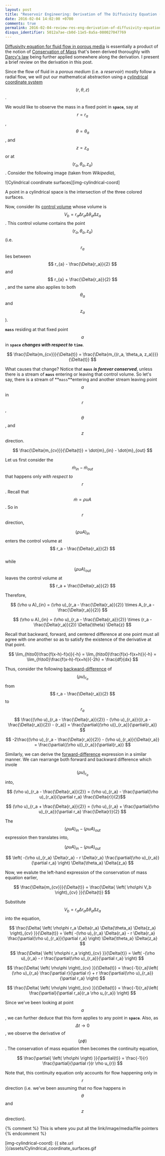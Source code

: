 ```yaml
---
layout: post
title: "Reservoir Engineering: Derivation of The Diffusivity Equation (part 1)"
date: 2016-02-04 14:02:00 +0700
comments: true
permalink: 2016-02-04-review-res-eng-derivation-of-diffusivity-equation-pt-1
disqus_identifier: 5012a7ae-cb0d-11e5-8a5a-080027047769
---
```


[Diffusivity equation for fluid flow in porous media][diffusivity-eq] is essentially a product of the notion of [Conservation of Mass][continuity-eq] that's been derived thoroughly with [Darcy's law][darcy-eq] being further applied somewhere along the derivation. I present a brief review on the derivation in this post.

Since the flow of fluid in a *porous medium* (i.e. a *reservoir*) mostly follow a radial flow, we will put our mathematical abstraction using a [cylindrical coordinate system][cylindrical-coord] $$ (r, \theta, z) $$.

We would like to observe the mass in a fixed point in **`space`**, say at $$ r=r_a $$, $$ \theta=\theta_a$$, and $$ z=z_a $$ or at $$ (r_a, \theta_a, z_a) $$. Consider the following image (taken from *Wikipedia*),

![Cylindrical coordinate surfaces][img-cylindrical-coord]

A point in a cylindrical space is the intersection of the three colored surfaces.

Now, consider its [control volume][control-volume] whose volume is $$ V_b = r_a \Delta{r_a} \Delta{\theta_a} \Delta{z_a} $$. This control volume contains the point $$ (r_a, \theta_a, z_a) $$ (i.e. $$ r_{a} $$ lies between $$ r_{a} - \frac{\Delta{r_a}}{2} $$ and $$ r_{a} + \frac{\Delta{r_a}}{2} $$, and the same also applies to both $$ \theta_a $$ and $$ z_a $$).

**`mass`** residing at that fixed point $$ a $$ in **`space`** ***changes with respect to*** **`time`**.

$$ \frac{\Delta{m_{cv}}}{\Delta{t}} = \frac{\Delta{m_{(r_a, \theta_a, z_a)}}}{\Delta{t}} $$

What causes that change? Notice that **`mass`** ***is forever conserved***, unless there is a stream of **`mass`** entering or leaving that control volume. So let's say, there is a stream of **`mass`**entering and another stream leaving point $$ a $$ in $$ r $$, $$ \theta $$, and $$ z $$ direction.

$$ \frac{\Delta{m_{cv}}}{\Delta{t}} = \dot{m}_{in} - \dot{m}_{out} $$

Let us first consider the $$ \dot{m}_{in} - \dot{m}_{out} $$ that happens only *with respect to* $$ r $$. Recall that $$ \dot{m} = \rho u A $$. So in $$ r $$ direction,

$$ (\rho u A)_{in} $$ enters the control volume at $$ r_a - \frac{\Delta{r_a}}{2} $$ <br />
while $$ (\rho u A)_{out} $$ leaves the control volume at $$ r_a + \frac{\Delta{r_a}}{2} $$

Therefore,

$$ (\rho u A)_{in} = (\rho u)_{r_a - \frac{\Delta{r_a}}{2}} \times  A_{r_a - \frac{\Delta{r_a}}{2}} $$

$$ (\rho u A)_{in} = (\rho u)_{r_a - \frac{\Delta{r_a}}{2}} \times  (r_a - \frac{\Delta{r_a}}{2}) \Delta{\theta} \Delta{z} $$

Recall that backward, forward, and centered difference at one point must all agree with one another so as to satisfy the existence of the derivative  at that point.

$$ \lim_{h\to0}\frac{f(x-h)-f(x)}{-h} = \lim_{h\to0}\frac{f(x)-f(x+h)}{-h} = \lim_{h\to0}\frac{f(x-h)-f(x+h)}{-2h} = \frac{df}{dx} $$

Thus, consider the following [backward-difference][finite-difference] of $$ (\rho u)_{r_a} $$ from $$ r_a - \frac{\Delta{r_a}}{2} $$ to $$ r_a $$

$$ \frac{(\rho u)_{r_a - \frac{\Delta{r_a}}{2}} - (\rho u)_{r_a}}{(r_a - \frac{\Delta{r_a}}{2}) - (r_a)} = \frac{\partial{(\rho u)}_{r_a}}{\partial{r_a}} $$

$$ -2\frac{(\rho u)_{r_a - \frac{\Delta{r_a}}{2}} - (\rho u)_{r_a}}{\Delta{r_a}} = \frac{\partial{(\rho u)}_{r_a}}{\partial{r_a}} $$

Similarly, we can derive the [forward-difference][finite-difference] expression in a similar manner. We can rearrange both forward and backward difference which invole $$ (\rho u)_{r_a} $$ into,

$$ (\rho u)_{r_a - \frac{\Delta{r_a}}{2}} = (\rho u)_{r_a} - \frac{\partial(\rho u)_{r_a}}{\partial r_a} \frac{\Delta{r}}{2}$$

$$ (\rho u)_{r_a + \frac{\Delta{r_a}}{2}} = (\rho u)_{r_a} + \frac{\partial(\rho u)_{r_a}}{\partial r_a} \frac{\Delta{r}}{2} $$

The $$ (\rho u A)_{in} - (\rho u A)_{out} $$ expression then translates into,

$$ (\rho u A)_{in} - (\rho u A)_{out} $$

$$ \left( -(\rho u)_{r_a} \Delta{r_a} - r \Delta{r_a} \frac{\partial(\rho u)_{r_a}}{\partial r_a} \right) \Delta{\theta_a} \Delta{z_a} $$

Now, we evalute the left-hand expression of the conservation of mass equation earlier,

$$ \frac{\Delta{m_{cv}}}{\Delta{t}} = \frac{\Delta{ \left( \rho\phi V_b \right)_{cv} }}{\Delta{t}} $$

Substitute $$ V_b = r_a \Delta{r_a} \Delta{\theta_a} \Delta{z_a} $$ into the equation,

$$ \frac{\Delta{ \left( \rho\phi r_a \Delta{r_a} \Delta{\theta_a} \Delta{z_a} \right)_{cv} }}{\Delta{t}} = \left( -(\rho u)_{r_a} \Delta{r_a} - r \Delta{r_a} \frac{\partial(\rho u)_{r_a}}{\partial r_a} \right) \Delta{\theta_a} \Delta{z_a} $$

$$ \frac{\Delta{ \left( \rho\phi r_a \right)_{cv} }}{\Delta{t}} = \left( -(\rho u)_{r_a} - r \frac{\partial(\rho u)_{r_a}}{\partial r_a} \right)  $$

$$ \frac{\Delta{ \left( \rho\phi \right)_{cv} }}{\Delta{t}} = \frac{-1}{r_a}\left( (\rho u)_{r_a} \frac{\partial r}{\partial r} + r \frac{\partial(\rho u)_{r_a}}{\partial r_a} \right)  $$

$$ \frac{\Delta{ \left( \rho\phi \right)_{cv} }}{\Delta{t}} = \frac{-1}{r_a}\left( \frac{\partial}{\partial r_a}(r_a \rho u_{r_a}) \right)  $$

Since we've been looking at point $$ a $$, we can further deduce that this form applies to any point in **`space`**. Also, as $$ \Delta{t} \to 0 $$, we observe the derivative of $$ \left(\rho\phi\right) $$. The conservation of mass equation then becomes the continuity equation,

$$ \frac{\partial{ \left( \rho\phi \right) }}{\partial{t}} = \frac{-1}{r} \frac{\partial}{\partial r}(r \rho u_{r}) $$

Note that, this continuity equation only accounts for flow happening only in $$ r $$ direction (i.e. we've been assuming that no flow happens in $$ \theta $$ and $$ z $$ direction).





{% comment %} This is where you put all the link/image/media/file pointers {% endcomment %}

[diffusivity-eq]: http://petrowiki.org/Reservoir_inflow_performance
[continuity-eq]: https://en.wikipedia.org/wiki/Continuity_equation#Fluid_dynamics
[darcy-eq]: https://en.wikipedia.org/wiki/Darcy%27s_law#Darcy.27s_Law_in_Petroleum_Engineering
[cylindrical-coord]: https://en.wikipedia.org/wiki/Cylindrical_coordinate_system
[control-volume]: https://en.wikipedia.org/wiki/Control_volume
[finite-difference]: https://en.wikipedia.org/wiki/Finite_difference


[img-cylindrical-coord]: {{ site.url }}/assets/Cylindrical_coordinate_surfaces.gif
